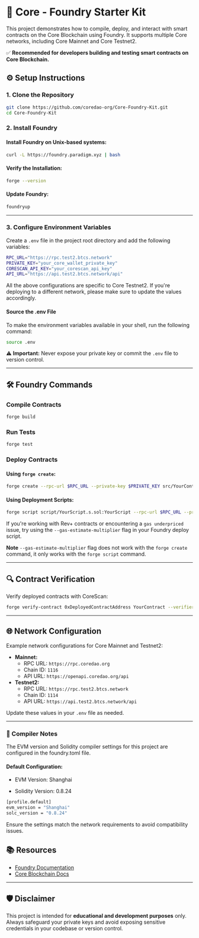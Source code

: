 # 🚀 Core - Foundry Starter Kit

This project demonstrates how to compile, deploy, and interact with smart contracts on the Core Blockchain using Foundry. It supports multiple Core networks, including Core Mainnet and Core Testnet2.

✅ **Recommended for developers building and testing smart contracts on Core Blockchain.**

## ⚙️ Setup Instructions

### 1. Clone the Repository

```bash
git clone https://github.com/coredao-org/Core-Foundry-Kit.git
cd Core-Foundry-Kit
```

### 2. Install Foundry

#### Install Foundry on Unix-based systems:

```bash
curl -L https://foundry.paradigm.xyz | bash
```

#### Verify the Installation:

```bash
forge --version
```

#### Update Foundry:

```bash
foundryup
```

---

### 3. Configure Environment Variables

Create a `.env` file in the project root directory and add the following variables:

```bash
RPC_URL="https://rpc.test2.btcs.network"
PRIVATE_KEY="your_core_wallet_private_key"
CORESCAN_API_KEY="your_corescan_api_key"
API_URL="https://api.test2.btcs.network/api"

```

All the above configurations are specific to Core Testnet2. If you're deploying to a different network, please make sure to update the values accordingly.

#### Source the .env File

To make the environment variables available in your shell, run the following command:

```bash
source .env
```

⚠️ **Important:** Never expose your private key or commit the `.env` file to version control.

---

## 🛠 Foundry Commands

### Compile Contracts

```bash
forge build
```

### Run Tests

```bash
forge test
```

### Deploy Contracts

#### Using `forge create`:

```bash
forge create --rpc-url $RPC_URL --private-key $PRIVATE_KEY src/YourContract.sol:YourContract --broadcast --legacy
```

#### Using Deployment Scripts:

```bash
forge script script/YourScript.s.sol:YourScript --rpc-url $RPC_URL --private-key $PRIVATE_KEY --broadcast --legacy
```

If you're working with Rev+ contracts or encountering a `gas underpriced` issue, try using the `--gas-estimate-multiplier` flag in your Foundry deploy script.

**Note** `--gas-estimate-multiplier` flag does not work with the `forge create` command, it only works with the `forge script` command.

---

## 🔍 Contract Verification

Verify deployed contracts with CoreScan:

```bash
forge verify-contract 0xDeployedContractAddress YourContract --verifier-url $API_URL --api-key $CORESCAN_API_KEY --watch
```

---

## 🌐 Network Configuration

Example network configurations for Core Mainnet and Testnet2:

- **Mainnet:**
  - RPC URL: `https://rpc.coredao.org`
  - Chain ID: `1116`
  - API URL: `https://openapi.coredao.org/api`
- **Testnet2:**
  - RPC URL: `https://rpc.test2.btcs.network`
  - Chain ID: `1114`
  - API URL: `https://api.test2.btcs.network/api`

Update these values in your `.env` file as needed.

---

### 🧠 Compiler Notes

The EVM version and Solidity compiler settings for this project are configured in the foundry.toml file.

#### Default Configuration:

- EVM Version: Shanghai

- Solidity Version: 0.8.24

```bash
[profile.default]
evm_version = "Shanghai"
solc_version = "0.8.24"
```

Ensure the settings match the network requirements to avoid compatibility issues.

## 📚 Resources

- [Foundry Documentation](https://book.getfoundry.sh/)
- [Core Blockchain Docs](https://docs.coredao.org/docs/Dev-Guide/foundry)

---

## 🛡 Disclaimer

This project is intended for **educational and development purposes** only. Always safeguard your private keys and avoid exposing sensitive credentials in your codebase or version control.
